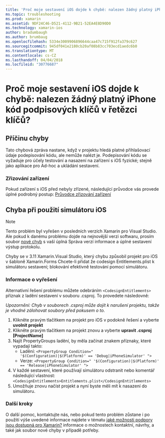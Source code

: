 ```yaml
---
title: 'Proč moje sestavení iOS dojde k chybě: nalezen žádný platný iPhone kód podpisových klíčů v řetězci klíčů?'
ms.topic: troubleshooting
ms.prod: xamarin
ms.assetid: 9DF24C46-D521-4112-9B21-52EA4E8D90D0
ms.technology: xamarin-ios
author: bradumbaugh
ms.author: brumbaug
ms.openlocfilehash: 5334e3009906896644caa47c715f912fa379c627
ms.sourcegitcommit: 945df041e2180cb20af08b83cc703ecd1aedc6b0
ms.translationtype: MT
ms.contentlocale: cs-CZ
ms.lasthandoff: 04/04/2018
ms.locfileid: "30776687"
---
```

# <a name="why-does-my-ios-build-fail-with-no-valid-iphone-code-signing-keys-found-in-keychain"></a>Proč moje sestavení iOS dojde k chybě: nalezen žádný platný iPhone kód podpisových klíčů v řetězci klíčů?

## <a name="cause-of-the-error"></a>Příčinu chyby
Tato chybová zpráva nastane, když v projektu hledá platné přihlašovací údaje podepisování kódu, ale nemůže nalézt je. Podepisování kódu se vyžaduje pro účely testování a nasazení na zařízení s iOS fyzické; stejně jako aplikace pro Ad-hoc a ukládání sestavení. 


### <a name="provisioning-devices"></a>Zřizování zařízení
Pokud zařízení s iOS před nebyly zřízené, následující průvodce vás provede úplné podrobný postup: [Průvodce zřizování zařízení](~/ios/get-started/installation/device-provisioning/index.md)


## <a name="bug-when-using-ios-simulator"></a>Chyba při použití simulátoru iOS

> [!NOTE]
> Tento problém byl vyřešen v posledních verzích Xamarin pro Visual Studio. Ale pokud k danému problému dojde na nejnovější verzi softwaru, prosím soubor [nové chyb](~/cross-platform/troubleshooting/questions/howto-file-bug.md) s vaší úplná Správa verzí informace a úplné sestavení výstup protokolu.


Chyby se v 3.11 Xamarin.Visual Studio, který chybu způsobil projekt pro iOS v šabloně Xamarin.Forms Chcete-li přidat že codesign Entitlements.plist k simulátoru sestavení; blokování efektivně testování pomocí simulátoru.

### <a name="how-to-fix"></a>Informace o vyřešení
Alternativní řešení problému můžete odebráním `<CodesignEntitlements>` příznak z ladění sestavení v souboru .csproj. To provedete následovně:

*Upozornění: Chyb v souborech .csproj může dojít k narušení projektu, takže je vhodné zálohovat soubory před pokusem o to.*

1. Klikněte pravým tlačítkem na projekt pro iOS v podokně řešení a vyberte **uvolnit projekt**
2. Klikněte pravým tlačítkem na projekt znovu a vyberte **upravit .csproj [ProjectName]**
3. Najít PropertyGroups ladění, by měla začínat znakem příznaky, které vypadají takto:
   - Ladění: `<PropertyGroup Condition=" '$(Configuration)|$(Platform)' == 'Debug|iPhoneSimulator' ">`
   - Verze: `<PropertyGroup Condition=" '$(Configuration)|$(Platform)' == 'Release|iPhoneSimulator' ">`
4. V každé sestavení, které používají simulátoru odstranit nebo komentář následující vlastnost: `<CodesignEntitlements>Entitlements.plist</CodesignEntitlements>`
5. Umožňuje znovu načíst projekt a nyní byste měli mít k nasazení do simulátoru.

### <a name="next-steps"></a>Další kroky
O další pomoc, kontaktujte nás, nebo pokud tento problém zůstane i po použití výše uvedené informace najdete v tématu [jaké možnosti podpory jsou dostupná pro Xamarin?](~/cross-platform/troubleshooting/support-options.md) informace o možnostech kontaktní, návrhy, a také jak soubor nové chyby v případě potřeby. 
